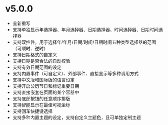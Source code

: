 ﻿
# v5.0.0

* 全新重写
* 支持单独显示年选择器、年月选择器、日期选择器、时间选择器、日期时间选择器
* 支持双控件，用于选择年/年月/日期/时间/日期时间五种类型选择器的范围（可顺时、逆时）
* 支持日期格式的自定义
* 支持日期是否合法的自动校验
* 支持有效日期范围的设定
* 支持内置事件（可自定义）、外部事件、直接显示等多种调用方式
* 支持中文版和国际版的语言设定
* 支持开启公历节日和标记重要日期
* 支持直接嵌套在页面的某个容器中
* 支持底部按钮的任意顺序排版
* 支持智能显示在最佳可视坐标
* 支持回车快捷键选择
* 支持多种内置主题的设定，支持自定义主题色，且可单独定制主题

